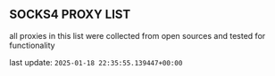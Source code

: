 ## SOCKS4 PROXY LIST

all proxies in this list were collected from open sources and tested for functionality

last update: `2025-01-18 22:35:55.139447+00:00`